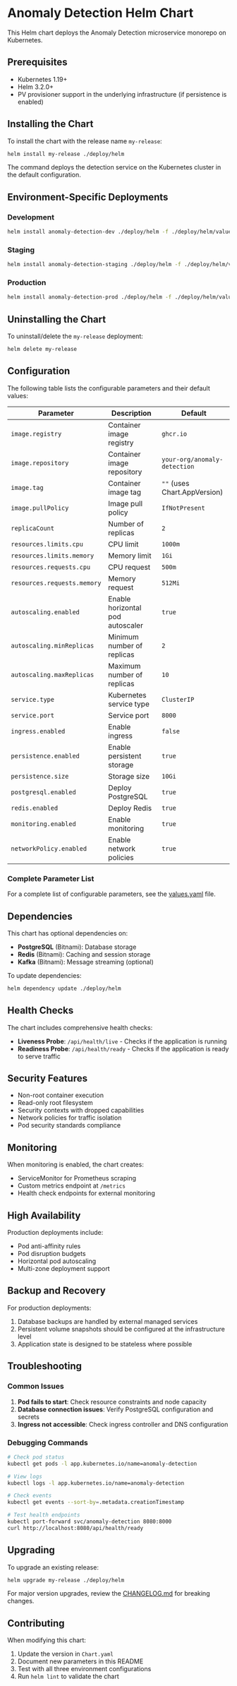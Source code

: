 # Anomaly Detection Helm Chart

This Helm chart deploys the Anomaly Detection microservice monorepo on Kubernetes.

## Prerequisites

- Kubernetes 1.19+
- Helm 3.2.0+
- PV provisioner support in the underlying infrastructure (if persistence is enabled)

## Installing the Chart

To install the chart with the release name `my-release`:

```bash
helm install my-release ./deploy/helm
```

The command deploys the detection service on the Kubernetes cluster in the default configuration.

## Environment-Specific Deployments

### Development
```bash
helm install anomaly-detection-dev ./deploy/helm -f ./deploy/helm/values-development.yaml
```

### Staging
```bash
helm install anomaly-detection-staging ./deploy/helm -f ./deploy/helm/values-staging.yaml
```

### Production
```bash
helm install anomaly-detection-prod ./deploy/helm -f ./deploy/helm/values-production.yaml
```

## Uninstalling the Chart

To uninstall/delete the `my-release` deployment:

```bash
helm delete my-release
```

## Configuration

The following table lists the configurable parameters and their default values:

| Parameter | Description | Default |
|-----------|-------------|---------|
| `image.registry` | Container image registry | `ghcr.io` |
| `image.repository` | Container image repository | `your-org/anomaly-detection` |
| `image.tag` | Container image tag | `""` (uses Chart.AppVersion) |
| `image.pullPolicy` | Image pull policy | `IfNotPresent` |
| `replicaCount` | Number of replicas | `2` |
| `resources.limits.cpu` | CPU limit | `1000m` |
| `resources.limits.memory` | Memory limit | `1Gi` |
| `resources.requests.cpu` | CPU request | `500m` |
| `resources.requests.memory` | Memory request | `512Mi` |
| `autoscaling.enabled` | Enable horizontal pod autoscaler | `true` |
| `autoscaling.minReplicas` | Minimum number of replicas | `2` |
| `autoscaling.maxReplicas` | Maximum number of replicas | `10` |
| `service.type` | Kubernetes service type | `ClusterIP` |
| `service.port` | Service port | `8000` |
| `ingress.enabled` | Enable ingress | `false` |
| `persistence.enabled` | Enable persistent storage | `true` |
| `persistence.size` | Storage size | `10Gi` |
| `postgresql.enabled` | Deploy PostgreSQL | `true` |
| `redis.enabled` | Deploy Redis | `true` |
| `monitoring.enabled` | Enable monitoring | `true` |
| `networkPolicy.enabled` | Enable network policies | `true` |

### Complete Parameter List

For a complete list of configurable parameters, see the [values.yaml](values.yaml) file.

## Dependencies

This chart has optional dependencies on:

- **PostgreSQL** (Bitnami): Database storage
- **Redis** (Bitnami): Caching and session storage  
- **Kafka** (Bitnami): Message streaming (optional)

To update dependencies:

```bash
helm dependency update ./deploy/helm
```

## Health Checks

The chart includes comprehensive health checks:

- **Liveness Probe**: `/api/health/live` - Checks if the application is running
- **Readiness Probe**: `/api/health/ready` - Checks if the application is ready to serve traffic

## Security Features

- Non-root container execution
- Read-only root filesystem
- Security contexts with dropped capabilities
- Network policies for traffic isolation
- Pod security standards compliance

## Monitoring

When monitoring is enabled, the chart creates:

- ServiceMonitor for Prometheus scraping
- Custom metrics endpoint at `/metrics`
- Health check endpoints for external monitoring

## High Availability

Production deployments include:

- Pod anti-affinity rules
- Pod disruption budgets
- Horizontal pod autoscaling
- Multi-zone deployment support

## Backup and Recovery

For production deployments:

1. Database backups are handled by external managed services
2. Persistent volume snapshots should be configured at the infrastructure level
3. Application state is designed to be stateless where possible

## Troubleshooting

### Common Issues

1. **Pod fails to start**: Check resource constraints and node capacity
2. **Database connection issues**: Verify PostgreSQL configuration and secrets
3. **Ingress not accessible**: Check ingress controller and DNS configuration

### Debugging Commands

```bash
# Check pod status
kubectl get pods -l app.kubernetes.io/name=anomaly-detection

# View logs
kubectl logs -l app.kubernetes.io/name=anomaly-detection

# Check events
kubectl get events --sort-by=.metadata.creationTimestamp

# Test health endpoints
kubectl port-forward svc/anomaly-detection 8080:8000
curl http://localhost:8080/api/health/ready
```

## Upgrading

To upgrade an existing release:

```bash
helm upgrade my-release ./deploy/helm
```

For major version upgrades, review the [CHANGELOG.md](../../CHANGELOG.md) for breaking changes.

## Contributing

When modifying this chart:

1. Update the version in `Chart.yaml`
2. Document new parameters in this README
3. Test with all three environment configurations
4. Run `helm lint` to validate the chart